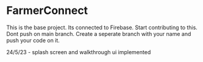 # FarmerConnect
This is the base project. Its connected to Firebase. Start contributing to this. Dont push on main branch. Create a seperate branch with your name and push your code on it.


24/5/23 - splash screen and walkthrough ui implemented
